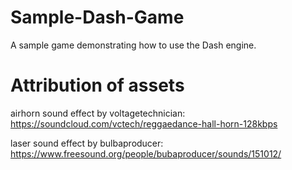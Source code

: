 # Sample-Dash-Game

A sample game demonstrating how to use the Dash engine.

# Attribution of assets

airhorn sound effect by voltagetechnician: https://soundcloud.com/vctech/reggaedance-hall-horn-128kbps

laser sound effect by bulbaproducer: https://www.freesound.org/people/bubaproducer/sounds/151012/